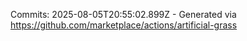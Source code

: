 Commits: 2025-08-05T20:55:02.899Z - Generated via https://github.com/marketplace/actions/artificial-grass
<br>

